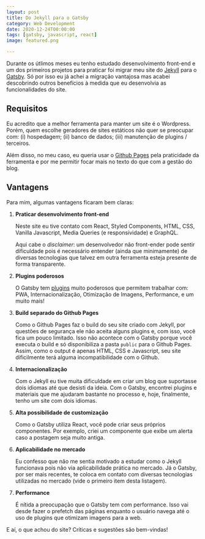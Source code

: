 ```yaml
---
layout: post
title: Do Jekyll para o Gatsby
category: Web Development
date: 2020-12-24T00:00:00
tags: [gatsby, javascript, react]
image: featured.png

---
```


Durante os útlimos meses eu tenho estudado desenvolvimento front-end e um dos primeiros projetos para praticar foi migrar meu site do [Jekyll](https://jekyllrb.com/) para o [Gatsby](https://www.gatsbyjs.com/). Só por isso eu já achei a migração vantajosa mas acabei descobrindo outros benefícios à medida que eu desenvolvia as funcionalidades do site.

## Requisitos

Eu acredito que a melhor ferramenta para manter um site é o Wordpress. Porém, quem escolhe geradores de sites estáticos não quer se preocupar com: (i) hospedagem; (ii) banco de dados; (iii) manutenção de plugins / terceiros.

Além disso, no meu caso, eu queria usar o [Github Pages](https://pages.github.com/) pela praticidade da ferramenta e por me permitir focar mais no texto do que com a gestão do blog.

## Vantagens

Para mim, algumas vantagens ficaram bem claras:

1. **Praticar desenvolvimento front-end**

   Neste site eu tive contato com React, Styled Components, HTML, CSS, Vanilla Javascript, Media Queries (e responsividade) e GraphQL.

   Aqui cabe o _disclaimer_: um desenvolvedor não front-ender pode sentir dificuldade pois é necessário entender (ainda que minimamente) de diversas tecnologias que talvez em outra ferramenta esteja presente de forma transparente.

2. **Plugins poderosos**

   O Gatsby tem [plugins](https://www.gatsbyjs.com/plugins) muito poderosos que permitem trabalhar com: PWA, Internacionalização, Otimização de Imagens, Performance, e um muito mais!

3. **Build separado do Github Pages**

   Como o Github Pages faz o build do seu site criado com Jekyll, por questões de segurança ele não aceita alguns plugins e, com isso, você fica um pouco limitado. Isso não acontece com o Gatsby porque você executa o build e só disponibiliza a pasta `public` para o Github Pages. Assim, como o output é apenas HTML, CSS e Javascript, seu site dificilmente terá alguma incompatibilidade com o Github.

4. **Internacionalização**

   Com o Jekyll eu tive muita dificuldade em criar um blog que suportasse dois idiomas até que desisti da ideia. Com o Gatsby, encontrei plugins e materiais que me ajudaram bastante no processo e, hoje, finalmente, tenho um site com dois idiomas.

5. **Alta possibilidade de customização**

   Como o Gatsby utiliza React, você pode criar seus próprios componentes. Por exemplo, criei um componente que exibe um alerta caso a postagem seja muito antiga.

6. **Aplicabilidade no mercado**

   Eu confesso que não me sentia motivado a estudar como o Jekyll funcionava pois não via aplicabilidade prática no mercado. Já o Gatsby, por ser mais recentes, te coloca em contato com diversas tecnologias utilizadas no mercado (vide o primeiro item desta listagem).

7. **Performance**

   É nítida a preocupação que o Gatsby tem com performance. Isso vai desde fazer o prefetch das páginas enquanto o usuário navega até o uso de plugins que otimizam imagens para a web.

E aí, o que achou do site? Críticas e sugestões são bem-vindas!
